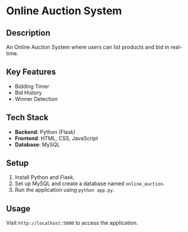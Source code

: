 # Online Auction System

## Description
An Online Auction System where users can list products and bid in real-time.

## Key Features
- Bidding Timer
- Bid History
- Winner Detection

## Tech Stack
- **Backend**: Python (Flask)
- **Frontend**: HTML, CSS, JavaScript
- **Database**: MySQL

## Setup
1. Install Python and Flask.
2. Set up MySQL and create a database named `online_auction`.
3. Run the application using `python app.py`.

## Usage
Visit `http://localhost:5000` to access the application.
